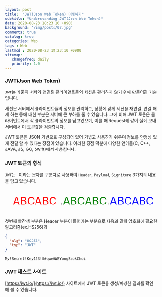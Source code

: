 ```yaml
---
layout: post
title:  "JWT(Json Web Token) 이해하기"
subtitle: "Understanding JWT(Json Web Token)"
date: 2020-08-23 18:23:10 +0900
background: '/img/posts/07.jpg'
comments: true
catalog: true
categories: Web
tags : Web
lastmod : 2020-08-23 18:23:10 +0900
sitemap:
   changefreq: daily
   priority: 1.0
---
```


### JWT(Json Web Token)

`JWT`는 기존의 서버와 연결된 클라이언트들의 세션을 관리하지 않기 위해 만들어진 기술입니다.

세션은 서버에서 클라이언트들의 정보를 관리하고, 상황에 맞게 세션을 재연결, 연결 해제 하는 등에 대한 부분은 서버에 큰 부하를 줄 수 있습니다. 그에 비해 JWT 토큰은 클라이언트에서 각 클라이언트의 정보를 담고있으며, 이를 매 Request에 같이 실어 보내 서버에서 이 토큰값을 검증합니다.

JWT 토큰은 JSON 기반으로 구성되어 있어 가볍고 사용하기 쉬우며 정보를 안정성 있게 전달 할 수 있다는 장점이 있습니다. 이러한 장점 덕분에 다양한 언어들(C, C++, JAVA, JS, GO, Swift)에서 사용됩니다.


### JWT 토큰의 형식

`JWT`는 `.`이라는 문자를 구분자로 사용하여 `Header`, `Payload`, `Signiture` 3가지의 내용을 담고 있습니다.

<p style="font-size:2.5em; text-align:center;">
<span style="color:red; padding: 0px 10px" data-bottom-text="Header">ABCABC</span>.<span style="color:green" data-bottom-text="Payload">ABCABC</span>.<span style="color:blue" data-bottom-text="Signiture">ABCABC</span>
</p>

첫번째 빨간색 부분은 Header 부분이 들어가는 부분으로 다음과 같이 암호화에 필요한 알고리즘(ex.HS256)과 
```json
{
  "alg": "HS256",
  "typ": "JWT"
}
```


`My!Secret!Key123!@#qweQWEYongSeokChoi`


### JWT 테스트 사이트

[https://jwt.io/](https://jwt.io/) 사이트에서 JWT 토큰을 생성/파싱한 결과를 확인 해 볼 수 있습니다.